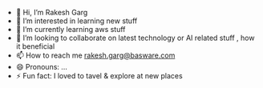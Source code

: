 - 👋 Hi, I’m Rakesh Garg
- 👀 I’m interested in learning new stuff
- 🌱 I’m currently learning aws stuff
- 💞️ I’m looking to collaborate on latest technology or AI related stuff , how it beneficial
- 📫 How to reach me rakesh.garg@basware.com
- 😄 Pronouns: ...
- ⚡ Fun fact: I loved to tavel & explore at new places

<!---
rakeshgar/rakeshgar is a ✨ special ✨ repository because its `README.md` (this file) appears on your GitHub profile.
You can click the Preview link to take a look at your changes.
--->
